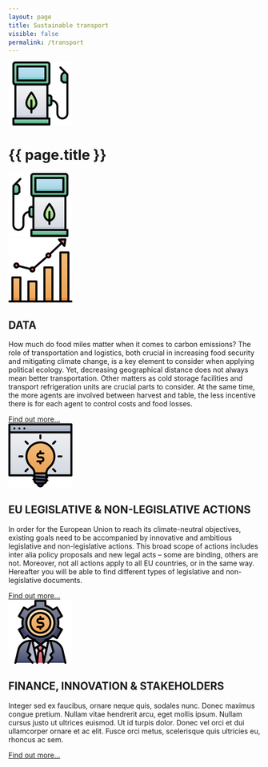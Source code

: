 ```yaml
---
layout: page
title: Sustainable transport
visible: false
permalink: /transport
---
```


<div>
	<div class="centered-title">
		<img src="/assets/icons/DrawKit-Ecology/Color/Gas Station.svg">
		<h1>{{ page.title }}</h1>
		<img src="/assets/icons/DrawKit-Ecology/Color/Gas Station.svg" style="transform: scaleX(-1);">
	</div>
	<div class="flex-container">
		<div class="row">
			<img class="card-img" src="/assets/icons/DrawKit-SaaS/Color/Hockey stick growth.svg">
			<div class="card-descr">
				<h2>DATA</h2>
				<p>
					How much do food miles matter when it comes to carbon emissions? The role of transportation and
					logistics, both crucial in increasing food security and mitigating climate change, is a key element
					to consider when applying political ecology. Yet, decreasing geographical distance does not always
					mean better transportation. Other matters as cold storage facilities and transport refrigeration
					units are crucial parts to consider. At the same time, the more agents are involved between harvest
					and table, the less incentive there is for each agent to control costs and food losses.
				</p>
				<a class="underlined" href="/transport/data">Find out more...</a>
			</div>
		</div>
		<div class="row">
			<img class="card-img" src="/assets/icons/DrawKit-SaaS/Color/Creative Idea.svg">
			<div class="card-descr">
				<h2>EU LEGISLATIVE & NON-LEGISLATIVE ACTIONS</h2>
				<p>
					In order for the European Union to reach its climate-neutral objectives, existing goals need to be
					accompanied by innovative and ambitious legislative and non-legislative actions. This broad scope of
					actions includes inter alia policy proposals and new legal acts – some are binding, others are not.
					Moreover, not all actions apply to all EU countries, or in the same way. Hereafter you will be able
					to find different types of legislative and non-legislative documents.
				</p>
				<a class="underlined" href="/transport/legislations">Find out more...</a>
			</div>
		</div>
		<div class="row">
			<img class="card-img" src="/assets/icons/DrawKit-SaaS/Color/Investor.svg">
			<div class="card-descr">
				<h2>FINANCE, INNOVATION & STAKEHOLDERS</h2>
				<p>
					<span class="temp">
						Integer sed ex faucibus, ornare neque quis, sodales nunc. Donec maximus congue pretium. Nullam
						vitae hendrerit arcu, eget mollis ipsum. Nullam cursus justo ut ultrices euismod. Ut id turpis
						dolor. Donec vel orci et dui ullamcorper ornare et ac elit. Fusce orci metus, scelerisque quis
						ultricies eu, rhoncus ac sem.
					</span>
				</p>
				<a class="underlined" href="/finance">Find out more...</a>
			</div>
		</div>
	</div>

</div>